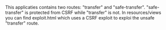 This applicaties contains two routes: "transfer" and "safe-transfer". "safe-transfer" is protected from CSRF while "transfer" is not. In resources/views you can find exploit.html which uses a CSRF exploit to exploi the unsafe "transfer" route.